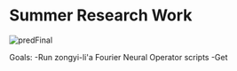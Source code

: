 # Summer Research Work

![predFinal](https://user-images.githubusercontent.com/57377860/129657092-1075e9ce-c7b5-4216-abd9-2b81373c155c.gif)

Goals:
-Run zongyi-li'a Fourier Neural Operator scripts
-Get 
